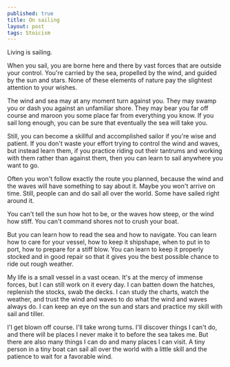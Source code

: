 ```yaml
---
published: true
title: On sailing
layout: post
tags: Stoicism
---
```


Living is sailing.

When you sail, you are borne here and there by vast forces that are
outside your control. You're carried by the sea, propelled by the
wind, and guided by the sun and stars. None of these elements of
nature pay the slightest attention to your wishes.

The wind and sea may at any moment turn against you. They may swamp
you or dash you against an unfamiliar shore. They may bear you far off
course and maroon you some place far from everything you know. If you
sail long enough, you can be sure that eventually the sea will take
you.

Still, you can become a skillful and accomplished sailor if you're
wise and patient. If you don't waste your effort trying to control the
wind and waves, but instead learn them, if you practice riding out
their tantrums and working with them rather than against them, then
you can learn to sail anywhere you want to go.

Often you won't follow exactly the route you planned, because the wind
and the waves will have something to say about it. Maybe you won't
arrive on time. Still, people can and do sail all over the world. Some
have sailed right around it.

You can't tell the sun how hot to be, or the waves how steep, or the
wind how stiff. You can't command shores not to crush your boat.

But you can learn how to read the sea and how to navigate. You can
learn how to care for your vessel, how to keep it shipshape, when to
put in to port, how to prepare for a stiff blow. You can learn to keep
it properly stocked and in good repair so that it gives you the best
possible chance to ride out rough weather.

My life is a small vessel in a vast ocean. It's at the mercy of
immense forces, but I can still work on it every day. I can batten
down the hatches, replenish the stocks, swab the decks. I can study
the charts, watch the weather, and trust the wind and waves to do what
the wind and waves always do. I can keep an eye on the sun and stars
and practice my skill with sail and tiller.

I'l get blown off course. I'll take wrong turns. I'll discover things
I can't do, and there will be places I never make it to before the sea
takes me. But there are also many things I can do and many places I
can visit. A tiny person in a tiny boat can sail all over the world
with a little skill and the patience to wait for a favorable wind.

